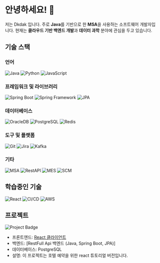 
<!--
**Dkdak/Dkdak** is a ✨ _special_ ✨ repository because its `README.md` (this file) appears on your GitHub profile.

Here are some ideas to get you started:

- 🔭 I’m currently working on ...
- 🌱 I’m currently learning ...
- 👯 I’m looking to collaborate on ...
- 🤔 I’m looking for help with ...
- 💬 Ask me about ...
- 📫 How to reach me: ...
- 😄 Pronouns: ...
- ⚡ Fun fact: ...
-->


# 안녕하세요! 👋

저는 Dkdak 입니다. 주로 **Java**를 기반으로 한 **MSA**을 사용하는 소프트웨어 개발자입니다. 현재는 **클라우드 기반 백엔드 개발**과 **데이터 과학** 분야에 관심을 두고 있습니다.


## 기술 스택

### 언어
![Java](https://img.shields.io/badge/Java-007396?style=for-the-badge&logo=java&logoColor=white)
![Python](https://img.shields.io/badge/Python-3776AB?style=for-the-badge&logo=python&logoColor=white)
![JavaScript](https://img.shields.io/badge/JavaScript-F7DF1E?style=for-the-badge&logo=javascript&logoColor=black)

### 프레임워크 및 라이브러리
![Spring Boot](https://img.shields.io/badge/Spring%20Boot-6DB33F?style=for-the-badge&logo=springboot&logoColor=white)
![Spring Framework](https://img.shields.io/badge/Spring%20Framework-6DB33F?style=for-the-badge&logo=spring&logoColor=white)
![JPA](https://img.shields.io/badge/JPA-59666C?style=for-the-badge&logo=hibernate&logoColor=white)

### 데이터베이스
![OracleDB](https://img.shields.io/badge/OracleDB-F80000?style=for-the-badge&logo=oracle&logoColor=white)
![PostgreSQL](https://img.shields.io/badge/PostgreSQL-4169E1?style=for-the-badge&logo=postgresql&logoColor=white)
![Redis](https://img.shields.io/badge/Redis-DC382D?style=for-the-badge&logo=redis&logoColor=white)

### 도구 및 플랫폼
![Git](https://img.shields.io/badge/Git-F05032?style=for-the-badge&logo=git&logoColor=white)
![Jira](https://img.shields.io/badge/Jira-0052CC?style=for-the-badge&logo=jira&logoColor=white)
![Kafka](https://img.shields.io/badge/Kafka-231F20?style=for-the-badge&logo=apachekafka&logoColor=white)

### 기타
![MSA](https://img.shields.io/badge/MSA-008FCC?style=for-the-badge)
![RestAPI](https://img.shields.io/badge/RestAPI-008FC7?style=for-the-badge)
![MES](https://img.shields.io/badge/MES-33A7FF?style=for-the-badge)
![SCM](https://img.shields.io/badge/SCM-8E44AD?style=for-the-badge)

## 학습중인 기술
![React](https://img.shields.io/badge/React-61DAFB?style=for-the-badge&logo=react&logoColor=black)
![CI/CD](https://img.shields.io/badge/CI%2FCD-4285F4?style=for-the-badge)
![AWS](https://img.shields.io/badge/AWS-232F3E?style=for-the-badge&logo=amazonaws&logoColor=white)


## 프로젝트
![Project Badge](https://img.shields.io/badge/Project%20Name-room--rent-blue?style=for-the-badge)
- 프론트엔드: [React 클라이언트](https://github.com/dkdak/rentRoom-client)
- 백엔드: [RestFull Api 백엔드 (Java, Spring Boot, JPA)]
- 데이터베이스: PostgreSQL
- 설명: 이 프로젝트는 호텔 예약을 위한 react 튜토리얼 버전입니다.

  
<!--
### [Project 2](https://github.com/yourusername/project2)
![Project 2](https://img.shields.io/badge/Project%202-Python%2C%20Django-blue?style=for-the-badge)
- 설명: 이 프로젝트는...

<!--

## GitHub 통계
![Your GitHub stats](https://github-readme-stats.vercel.app/api?username=yourusername&show_icons=true)
![Top Langs](https://github-readme-stats.vercel.app/api/top-langs/?username=yourusername&layout=compact)


<!--
## 연락처
![Email](https://img.shields.io/badge/your.email@example.com-D14836?style=for-the-badge&logo=gmail&logoColor=white)
[![LinkedIn](https://img.shields.io/badge/LinkedIn-0077B5?style=for-the-badge&logo=linkedin&logoColor=white)](https://linkedin.com/in/yourprofile)
-->
